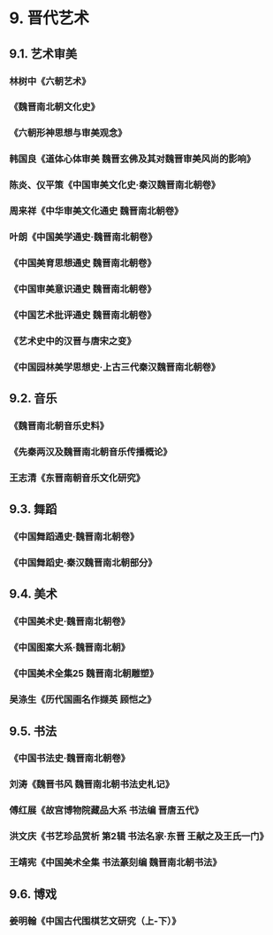 # 9. 晋代艺术
## 9.1. 艺术审美
### 林树中《六朝艺术》

### 《魏晋南北朝文化史》

### 《六朝形神思想与审美观念》

### 韩国良《道体心体审美 魏晋玄佛及其对魏晋审美风尚的影响》

### 陈炎、仪平策《中国审美文化史·秦汉魏晋南北朝卷》

### 周来祥《中华审美文化通史 魏晋南北朝卷》

### 叶朗《中国美学通史·魏晋南北朝卷》

### 《中国美育思想通史 魏晋南北朝卷》

### 《中国审美意识通史 魏晋南北朝卷》

### 《中国艺术批评通史 魏晋南北朝卷》

### 《艺术史中的汉晋与唐宋之变》

### 《中国园林美学思想史·上古三代秦汉魏晋南北朝卷》

## 9.2. 音乐

### 《魏晋南北朝音乐史料》

### 《先秦两汉及魏晋南北朝音乐传播概论》

### 王志清《东晋南朝音乐文化研究》

## 9.3. 舞蹈

### 《中国舞蹈通史·魏晋南北朝卷》

### 《中国舞蹈史·秦汉魏晋南北朝部分》

## 9.4. 美术

### 《中国美术史·魏晋南北朝卷》

### 《中国图案大系·魏晋南北朝》

### 《中国美术全集25 魏晋南北朝雕塑》

### 吴涤生《历代国画名作撷英 顾恺之》

## 9.5. 书法
### 《中国书法史·魏晋南北朝卷》

### 刘涛《魏晋书风 魏晋南北朝书法史札记》

### 傅红展《故宫博物院藏品大系 书法编 晋唐五代》

### 洪文庆《书艺珍品赏析 第2辑 书法名家·东晋 王献之及王氏一门》

### 王靖宪《中国美术全集 书法篆刻编 魏晋南北朝书法》

## 9.6. 博戏

### 姜明翰《中国古代围棋艺文研究（上-下）》
